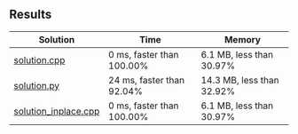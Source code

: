 ## Results
Solution | Time | Memory
---------|------|-------
[solution.cpp](solution.cpp) | 0 ms, faster than 100.00% | 6.1 MB, less than 30.97%
[solution.py](solution.py) | 24 ms, faster than 92.04% | 14.3 MB, less than 32.92%
[solution_inplace.cpp](solution_inplace.cpp) | 0 ms, faster than 100.00% | 6.1 MB, less than 30.97%
